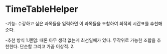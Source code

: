 # TimeTableHelper

-기능: 수강하고 싶은 과목들을 입력하면 이 과목들을 조합하여 최적의 시간표를 추천해준다.

-추천 방식
 1.랜덤: 때론 아무 생각 없는게 최선일때가 있다. 무작위로 가능한 조합을 추천한다. 단순함 그리고 가끔 이상적.
 2.
 

